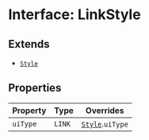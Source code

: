 # Interface: LinkStyle

## Extends

- [`Style`](style.md)

## Properties

| Property | Type | Overrides |
| ------ | ------ | ------ |
| `uiType` | `LINK` | [`Style`](style.md).`uiType` |
